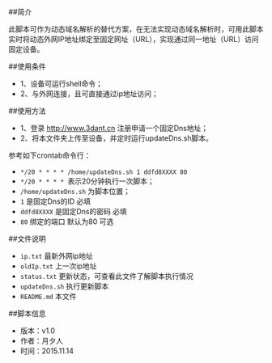 ﻿##简介

此脚本可作为动态域名解析的替代方案，在无法实现动态域名解析时，可用此脚本实时将动态外网IP地址绑定至固定网址（URL），实现通过同一地址（URL）访问固定设备。

##使用条件

* 1、设备可运行shell命令；
* 2、与外网连接，且可直接通过ip地址访问；

##使用方法

* 1、登录 http://www.3dant.cn 注册申请一个固定Dns地址；
* 2、将本文件夹上传至设备，并定时运行updateDns.sh脚本。

参考如下crontab命令行：

* `*/20 * * * * /home/updateDns.sh 1 ddfd8XXXX 80`
* `*/20 * * * * `表示20分钟执行一次脚本；
* `/home/updateDns.sh` 为脚本位置；
* `1` 是固定Dns的ID 必填
* `ddfd8XXXX` 是固定Dns的密码 必填
* `80` 绑定的端口 默认为80 可选

##文件说明

*    `ip.txt` 最新外网ip地址
*    `oldIp.txt` 上一次ip地址
*    `status.txt` 更新状态，可查看此文件了解脚本执行情况
*    `updateDns.sh` 执行更新脚本
*    `README.md` 本文件
   
##脚本信息
 *  版本：v1.0
 *  作者：月夕人
 *  时间：2015.11.14
